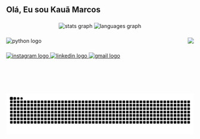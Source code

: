 <h2 align="left">Olá, Eu sou Kauã Marcos</h2>

###

<div align="center">
  <img src="https://github-readme-stats.vercel.app/api?username=KauaMarcos&hide_title=false&hide_rank=false&show_icons=true&include_all_commits=true&count_private=true&disable_animations=false&theme=transparent&locale=en&hide_border=false" height="150" alt="stats graph"  />
  <img src="https://github-readme-stats.vercel.app/api/top-langs?username=KauaMarcos&locale=en&hide_title=false&layout=compact&card_width=320&langs_count=5&theme=tokyonight&hide_border=false" height="150" alt="languages graph"  />
</div>

###

<img align="right" height="150" src="https://media.tenor.com/4P02Cdfd26MAAAAi/baby-yoda-so-cute.gif"  />

###

<div align="left">
  <img src="https://cdn.jsdelivr.net/gh/devicons/devicon/icons/python/python-original.svg" height="30" alt="python logo"  />
  <img width="12" />
</div>

###

<div align="left"><div align="left">
  <a href="https://www.instagram.com/kaua_marcos20?igsh=c2NnNmgzajJobG1s" target="_blank">
    <img src="https://img.shields.io/static/v1?message=Instagram&logo=instagram&label=&color=E4405F&logoColor=white&labelColor=&style=for-the-badge" height="35" alt="instagram logo" />
  </a>
  <a href="https://www.linkedin.com/in/kauã-marcos-1851b7279/" target="_blank">
    <img src="https://img.shields.io/static/v1?message=LinkedIn&logo=linkedin&label=&color=0077B5&logoColor=white&labelColor=&style=for-the-badge" height="35" alt="linkedin logo" />
  </a>
 <a href="&#109;&#97;&#105;&#108;&#116;&#111;&#58;&#107;&#46;&#98;&#114;&#97;&#110;&#99;&#111;&#109;&#101;&#108;&#108;&#111;&#64;&#103;&#109;&#97;&#105;&#108;&#46;&#99;&#111;&#109;" target="_blank">
    <img src="https://img.shields.io/static/v1?message=Gmail&logo=gmail&label=&color=D14836&logoColor=white&labelColor=&style=for-the-badge" height="35" alt="gmail logo" />
  </a>
  
</div>

###

<br clear="both">

<picture align="center">
  <source media="(prefers-color-scheme: dark)" srcset="https://raw.githubusercontent.com/KauaMarcos/KauaMarcos/output/github-contribution-grid-snake-dark.svg">
  <source media="(prefers-color-scheme: light)" srcset="https://raw.githubusercontent.com/KauaMarcos/KauaMarcos/output/github-contribution-grid-snake-dark.svg">
  <img align="center" alt="github contribution grid snake animation" src="https://raw.githubusercontent.com/KauaMarcos/KauaMarcos/output/github-contribution-grid-snake.svg">
</picture>

###
